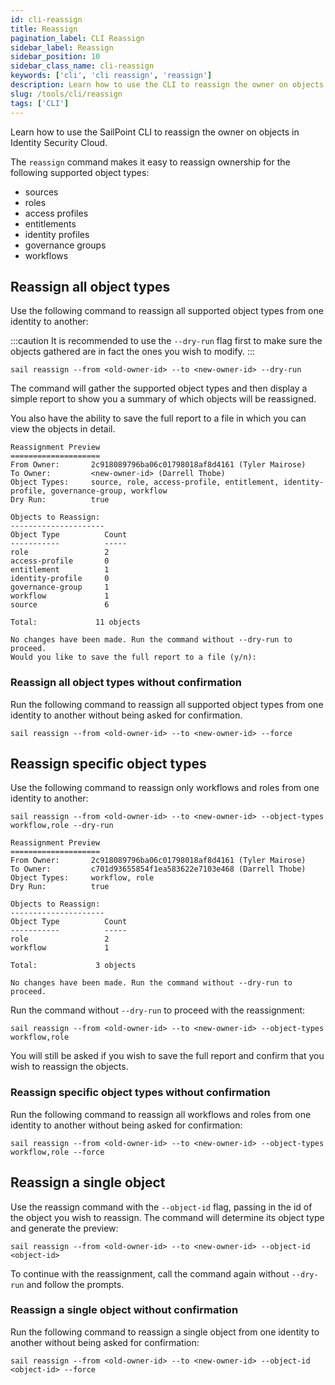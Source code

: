 ```yaml
---
id: cli-reassign
title: Reassign
pagination_label: CLI Reassign
sidebar_label: Reassign
sidebar_position: 10
sidebar_class_name: cli-reassign
keywords: ['cli', 'cli reassign', 'reassign']
description: Learn how to use the CLI to reassign the owner on objects in Identity Security Cloud.
slug: /tools/cli/reassign
tags: ['CLI']
---
```


Learn how to use the SailPoint CLI to reassign the owner on objects in Identity Security Cloud.

The `reassign` command makes it easy to reassign ownership for the following supported object types:

* sources
* roles
* access profiles
* entitlements
* identity profiles
* governance groups
* workflows

## Reassign all object types

Use the following command to reassign all supported object types from one identity to another:

:::caution
It is recommended to use the `--dry-run` flag first to make sure the objects gathered are in fact the ones you wish to modify.
:::

```shell
sail reassign --from <old-owner-id> --to <new-owner-id> --dry-run
```

The command will gather the supported object types and then display a simple report to show you a summary of which objects will be reassigned.

You also have the ability to save the full report to a file in which you can view the objects in detail.

```text
Reassignment Preview
====================
From Owner:       2c918089796ba06c01798018af8d4161 (Tyler Mairose)
To Owner:         <new-owner-id> (Darrell Thobe)
Object Types:     source, role, access-profile, entitlement, identity-profile, governance-group, workflow
Dry Run:          true

Objects to Reassign:
---------------------
Object Type          Count
-----------          -----
role                 2
access-profile       0
entitlement          1
identity-profile     0
governance-group     1
workflow             1
source               6

Total:             11 objects

No changes have been made. Run the command without --dry-run to proceed.
Would you like to save the full report to a file (y/n):
```

### Reassign all object types without confirmation

Run the following command to reassign all supported object types from one identity to another without being asked for confirmation.

```shell
sail reassign --from <old-owner-id> --to <new-owner-id> --force
```

## Reassign specific object types

Use the following command to reassign only workflows and roles from one identity to another:

```shell
sail reassign --from <old-owner-id> --to <new-owner-id> --object-types workflow,role --dry-run
```

```text
Reassignment Preview
====================
From Owner:       2c918089796ba06c01798018af8d4161 (Tyler Mairose)
To Owner:         c701d93655854f1ea583622e7103e468 (Darrell Thobe)
Object Types:     workflow, role
Dry Run:          true

Objects to Reassign:
---------------------
Object Type          Count
-----------          -----
role                 2
workflow             1

Total:             3 objects

No changes have been made. Run the command without --dry-run to proceed.
```

Run the command without `--dry-run` to proceed with the reassignment:

```shell
sail reassign --from <old-owner-id> --to <new-owner-id> --object-types workflow,role
```

You will still be asked if you wish to save the full report and confirm that you wish to reassign the objects.

### Reassign specific object types without confirmation

Run the following command to reassign all workflows and roles from one identity to another without being asked for confirmation:

```shell
sail reassign --from <old-owner-id> --to <new-owner-id> --object-types workflow,role --force
```

## Reassign a single object

Use the reassign command with the `--object-id` flag, passing in the id of the object you wish to reassign. The command will determine its object type and generate the preview:

```shell
sail reassign --from <old-owner-id> --to <new-owner-id> --object-id <object-id>
```

To continue with the reassignment, call the command again without `--dry-run` and follow the prompts.

### Reassign a single object without confirmation

Run the following command to reassign a single object from one identity to another without being asked for confirmation:

```shell
sail reassign --from <old-owner-id> --to <new-owner-id> --object-id <object-id> --force
```

